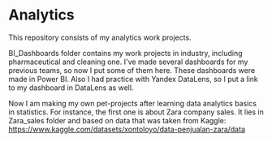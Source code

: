 # Analytics

This repository consists of my analytics work projects.

BI_Dashboards folder contains my work projects in industry, including pharmaceutical and cleaning one. I've made several dashboards for my previous teams, so now I put some of them here. These dashboards were made in Power BI. Also I had practice with Yandex DataLens, so I put a link to my dashboard in DataLens as well.

Now I am making my own pet-projects after learning data analytics basics in statistics. For instance, the first one is about Zara company sales. It lies in Zara_sales folder and based on data that was taken from Kaggle: https://www.kaggle.com/datasets/xontoloyo/data-penjualan-zara/data
